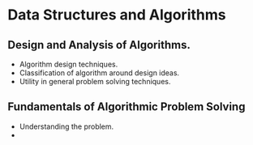 # Data Structures and Algorithms

## Design and Analysis of Algorithms.

- Algorithm design techniques.
- Classification of algorithm around design ideas.
- Utility in general problem solving techniques. 

## Fundamentals of Algorithmic Problem Solving

- Understanding the problem.
- 